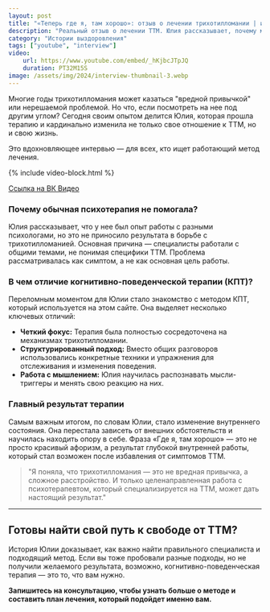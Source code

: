 ```yaml
---
layout: post
title: "«Теперь где я, там хорошо»: отзыв о лечении трихотилломании | интервью с Юлией"
description: "Реальный отзыв о лечении ТТМ. Юлия рассказывает, почему многолетний опыт работы с психологами не помогал и как когнитивно-поведенческая терапия (КПТ) дала результат."
category: "Истории выздоровления"
tags: ["youtube", "interview"]
video:
    url: https://www.youtube.com/embed/_hKjbcJTpJQ
    duration: PT32M15S
image: /assets/img/2024/interview-thumbnail-3.webp
---
```


Многие годы трихотилломания может казаться "вредной привычкой" или нерешаемой проблемой. Но что, если посмотреть на нее под другим углом? Сегодня своим опытом делится Юлия, которая прошла терапию и кардинально изменила не только свое отношение к ТТМ, но и свою жизнь.

Это вдохновляющее интервью — для всех, кто ищет работающий метод лечения.

{% include video-block.html %}

<a href="https://vkvideo.ru/video-211245681_456239021" rel="nofollow">Ссылка на ВК Видео</a>

### Почему обычная психотерапия не помогала?

Юлия рассказывает, что у нее был опыт работы с разными психологами, но это не приносило результата в борьбе с трихотилломанией. Основная причина — специалисты работали с общими темами, не понимая специфики ТТМ. Проблема рассматривалась как симптом, а не как основная цель работы.

### В чем отличие когнитивно-поведенческой терапии (КПТ)?

Переломным моментом для Юлии стало знакомство с методом КПТ, который используется на этом сайте. Она выделяет несколько ключевых отличий:

* **Четкий фокус:** Терапия была полностью сосредоточена на механизмах трихотилломании.
* **Структурированный подход:** Вместо общих разговоров использовались конкретные техники и упражнения для отслеживания и изменения поведения.
* **Работа с мышлением:** Юлия научилась распознавать мысли-триггеры и менять свою реакцию на них.

### Главный результат терапии

Самым важным итогом, по словам Юлии, стало изменение внутреннего состояния. Она перестала зависеть от внешних обстоятельств и научилась находить опору в себе. Фраза «Где я, там хорошо» — это не просто красивый афоризм, а результат глубокой внутренней работы, который стал возможен после избавления от симптомов ТТМ.

> "Я поняла, что трихотилломания — это не вредная привычка, а сложное расстройство. И только целенаправленная работа с психотерапевтом, который специализируется на ТТМ, может дать настоящий результат."

---

## Готовы найти свой путь к свободе от ТТМ?

История Юлии доказывает, как важно найти правильного специалиста и подходящий метод. Если вы тоже пробовали разные подходы, но не получили желаемого результата, возможно, когнитивно-поведенческая терапия — это то, что вам нужно.

**Запишитесь на консультацию, чтобы узнать больше о методе и составить план лечения, который подойдет именно вам.**